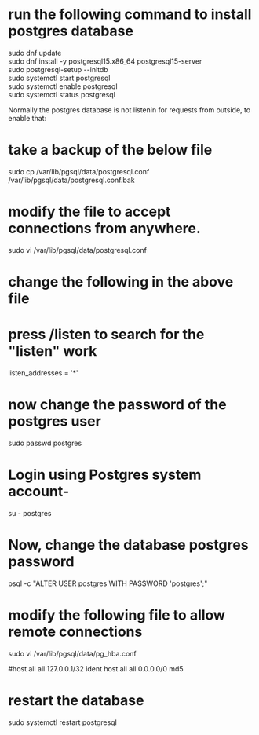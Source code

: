 
# run the following command to install postgres database
sudo dnf update  
sudo dnf install -y postgresql15.x86_64 postgresql15-server  
sudo postgresql-setup --initdb  
sudo systemctl start postgresql  
sudo systemctl enable postgresql  
sudo systemctl status postgresql  

Normally the postgres database is not listenin for requests from outside, to enable that:  

# take a backup of the below file
sudo cp /var/lib/pgsql/data/postgresql.conf /var/lib/pgsql/data/postgresql.conf.bak

# modify the file to accept connections from anywhere.
sudo vi /var/lib/pgsql/data/postgresql.conf
# change the following in the above file
# press /listen to search for the "listen" work
listen_addresses = '*'  

# now change the password of the postgres user 
sudo passwd postgres

# Login using Postgres system account-
su - postgres

# Now, change the database postgres password
psql -c "ALTER USER postgres WITH PASSWORD 'postgres';"

# modify the following file to allow remote connections
sudo vi /var/lib/pgsql/data/pg_hba.conf

#host    all             all             127.0.0.1/32            ident
host    all             all             0.0.0.0/0           md5 

# restart the database
sudo systemctl restart postgresql
